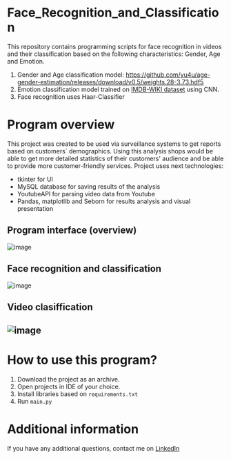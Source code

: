 # Face_Recognition_and_Classification
This repository contains programming scripts for face recognition in videos and their classification based on the following characteristics: Gender, Age and Emotion.
  1. Gender and Age classification model: https://github.com/yu4u/age-gender-estimation/releases/download/v0.5/weights.28-3.73.hdf5
  2. Emotion classification model trained on [IMDB-WIKI dataset](https://data.vision.ee.ethz.ch/cvl/rrothe/imdb-wiki/) using CNN.
  3. Face recognition uses Haar-Classifier
  
# Program overview
This project was created to be used via surveillance systems to get reports based on customers` demographics. Using this analysis shops would be able to get more detailed statistics of their customers' audience and be able to provide more customer-friendly services.
Project uses next technologies:
  - tkinter for UI
  - MySQL database for saving results of the analysis
  - YoutubeAPI for parsing video data from Youtube
  - Pandas, matplotlib and Seborn for results analysis and visual presentation

## Program interface (overview)
![image](https://user-images.githubusercontent.com/73252923/217768630-f548e820-26d8-441f-99fc-319ff9dafd87.png)

## Face recognition and classification
![image](https://user-images.githubusercontent.com/73252923/217768219-885dd01c-cb60-4554-89d3-54fb07264fad.png)

## Video clasiffication 
![image](https://user-images.githubusercontent.com/73252923/217769050-96ad754a-2246-4d0d-ac8e-963d5ec9b130.png)
---
# How to use this program?
1. Download the project as an archive.
2. Open projects in IDE of your choice.
3. Install libraries based on `requirements.txt`
4. Run `main.py`

# Additional information
If you have any additional questions, contact me on [LinkedIn](https://www.linkedin.com/in/marynatsuk/)
